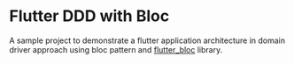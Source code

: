 # Flutter DDD with Bloc

A sample project to demonstrate a flutter application architecture in domain driver approach using bloc pattern and [flutter_bloc](https://pub.dev/packages/flutter_bloc) library.
